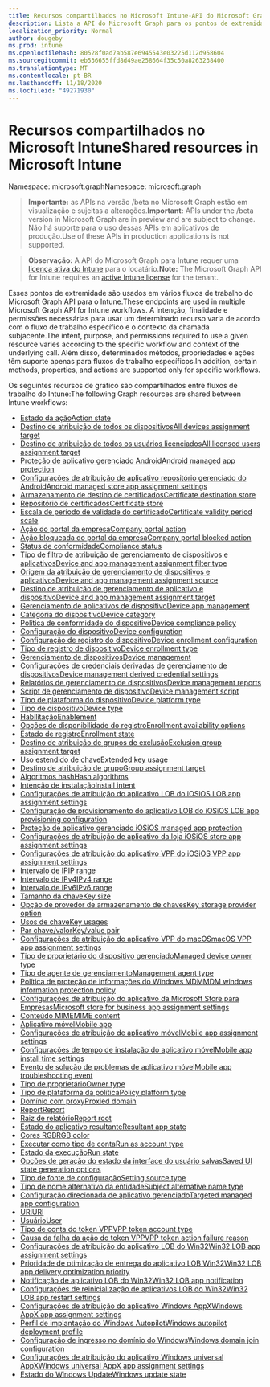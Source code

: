 ```yaml
---
title: Recursos compartilhados no Microsoft Intune-API do Microsoft Graph
description: Lista a API do Microsoft Graph para os pontos de extremidade do Intune (REST) que dão suporte a vários fluxos de trabalho para uma organização de locatário.
localization_priority: Normal
author: dougeby
ms.prod: intune
ms.openlocfilehash: 80528f0ad7ab587e6945543e03225d112d958604
ms.sourcegitcommit: eb536655ffd8d49ae258664f35c50a8263238400
ms.translationtype: MT
ms.contentlocale: pt-BR
ms.lasthandoff: 11/18/2020
ms.locfileid: "49271930"
---
```

# <a name="shared-resources-in-microsoft-intune"></a><span data-ttu-id="5bc6a-103">Recursos compartilhados no Microsoft Intune</span><span class="sxs-lookup"><span data-stu-id="5bc6a-103">Shared resources in Microsoft Intune</span></span>

<span data-ttu-id="5bc6a-104">Namespace: microsoft.graph</span><span class="sxs-lookup"><span data-stu-id="5bc6a-104">Namespace: microsoft.graph</span></span>

> <span data-ttu-id="5bc6a-105">**Importante:** as APIs na versão /beta no Microsoft Graph estão em visualização e sujeitas a alterações.</span><span class="sxs-lookup"><span data-stu-id="5bc6a-105">**Important:** APIs under the /beta version in Microsoft Graph are in preview and are subject to change.</span></span> <span data-ttu-id="5bc6a-106">Não há suporte para o uso dessas APIs em aplicativos de produção.</span><span class="sxs-lookup"><span data-stu-id="5bc6a-106">Use of these APIs in production applications is not supported.</span></span>

> <span data-ttu-id="5bc6a-107">**Observação:** A API do Microsoft Graph para Intune requer uma [licença ativa do Intune](https://go.microsoft.com/fwlink/?linkid=839381) para o locatário.</span><span class="sxs-lookup"><span data-stu-id="5bc6a-107">**Note:** The Microsoft Graph API for Intune requires an [active Intune license](https://go.microsoft.com/fwlink/?linkid=839381) for the tenant.</span></span>

<span data-ttu-id="5bc6a-108">Esses pontos de extremidade são usados em vários fluxos de trabalho do Microsoft Graph API para o Intune.</span><span class="sxs-lookup"><span data-stu-id="5bc6a-108">These endpoints are used in multiple Microsoft Graph API for Intune workflows.</span></span>  <span data-ttu-id="5bc6a-109">A intenção, finalidade e permissões necessárias para usar um determinado recurso varia de acordo com o fluxo de trabalho específico e o contexto da chamada subjacente.</span><span class="sxs-lookup"><span data-stu-id="5bc6a-109">The intent, purpose, and permissions required to use a given resource varies according to the specific workflow and context of the underlying call.</span></span>  <span data-ttu-id="5bc6a-110">Além disso, determinados métodos, propriedades e ações têm suporte apenas para fluxos de trabalho específicos.</span><span class="sxs-lookup"><span data-stu-id="5bc6a-110">In addition, certain methods, properties, and actions are supported only for specific workflows.</span></span>

<span data-ttu-id="5bc6a-111">Os seguintes recursos de gráfico são compartilhados entre fluxos de trabalho do Intune:</span><span class="sxs-lookup"><span data-stu-id="5bc6a-111">The following Graph resources are shared between Intune workflows:</span></span>

- [<span data-ttu-id="5bc6a-112">Estado da ação</span><span class="sxs-lookup"><span data-stu-id="5bc6a-112">Action state</span></span>](intune-shared-actionstate.md)
- [<span data-ttu-id="5bc6a-113">Destino de atribuição de todos os dispositivos</span><span class="sxs-lookup"><span data-stu-id="5bc6a-113">All devices assignment target</span></span>](intune-shared-alldevicesassignmenttarget.md)
- [<span data-ttu-id="5bc6a-114">Destino de atribuição de todos os usuários licenciados</span><span class="sxs-lookup"><span data-stu-id="5bc6a-114">All licensed users assignment target</span></span>](intune-shared-alllicensedusersassignmenttarget.md)
- [<span data-ttu-id="5bc6a-115">Proteção de aplicativo gerenciado Android</span><span class="sxs-lookup"><span data-stu-id="5bc6a-115">Android managed app protection</span></span>](intune-shared-androidmanagedappprotection.md)
- [<span data-ttu-id="5bc6a-116">Configurações de atribuição de aplicativo repositório gerenciado do Android</span><span class="sxs-lookup"><span data-stu-id="5bc6a-116">Android managed store app assignment settings</span></span>](intune-shared-androidmanagedstoreappassignmentsettings.md)
- [<span data-ttu-id="5bc6a-117">Armazenamento de destino de certificados</span><span class="sxs-lookup"><span data-stu-id="5bc6a-117">Certificate destination store</span></span>](intune-shared-certificatedestinationstore.md)
- [<span data-ttu-id="5bc6a-118">Repositório de certificados</span><span class="sxs-lookup"><span data-stu-id="5bc6a-118">Certificate store</span></span>](intune-shared-certificatestore.md)
- [<span data-ttu-id="5bc6a-119">Escala de período de validade do certificado</span><span class="sxs-lookup"><span data-stu-id="5bc6a-119">Certificate validity period scale</span></span>](intune-shared-certificatevalidityperiodscale.md)
- [<span data-ttu-id="5bc6a-120">Ação do portal da empresa</span><span class="sxs-lookup"><span data-stu-id="5bc6a-120">Company portal action</span></span>](intune-shared-companyportalaction.md)
- [<span data-ttu-id="5bc6a-121">Ação bloqueada do portal da empresa</span><span class="sxs-lookup"><span data-stu-id="5bc6a-121">Company portal blocked action</span></span>](intune-shared-companyportalblockedaction.md)
- [<span data-ttu-id="5bc6a-122">Status de conformidade</span><span class="sxs-lookup"><span data-stu-id="5bc6a-122">Compliance status</span></span>](intune-shared-compliancestatus.md)
- [<span data-ttu-id="5bc6a-123">Tipo de filtro de atribuição de gerenciamento de dispositivos e aplicativos</span><span class="sxs-lookup"><span data-stu-id="5bc6a-123">Device and app management assignment filter type</span></span>](intune-shared-deviceandappmanagementassignmentfiltertype.md)
- [<span data-ttu-id="5bc6a-124">Origem da atribuição de gerenciamento de dispositivos e aplicativos</span><span class="sxs-lookup"><span data-stu-id="5bc6a-124">Device and app management assignment source</span></span>](intune-shared-deviceandappmanagementassignmentsource.md)
- [<span data-ttu-id="5bc6a-125">Destino de atribuição de gerenciamento de aplicativo e dispositivo</span><span class="sxs-lookup"><span data-stu-id="5bc6a-125">Device and app management assignment target</span></span>](intune-shared-deviceandappmanagementassignmenttarget.md)
- [<span data-ttu-id="5bc6a-126">Gerenciamento de aplicativos de dispositivo</span><span class="sxs-lookup"><span data-stu-id="5bc6a-126">Device app management</span></span>](intune-shared-deviceappmanagement.md)
- [<span data-ttu-id="5bc6a-127">Categoria do dispositivo</span><span class="sxs-lookup"><span data-stu-id="5bc6a-127">Device category</span></span>](intune-shared-devicecategory.md)
- [<span data-ttu-id="5bc6a-128">Política de conformidade do dispositivo</span><span class="sxs-lookup"><span data-stu-id="5bc6a-128">Device compliance policy</span></span>](intune-shared-devicecompliancepolicy.md)
- [<span data-ttu-id="5bc6a-129">Configuração do dispositivo</span><span class="sxs-lookup"><span data-stu-id="5bc6a-129">Device configuration</span></span>](intune-shared-deviceconfiguration.md)
- [<span data-ttu-id="5bc6a-130">Configuração de registro do dispositivo</span><span class="sxs-lookup"><span data-stu-id="5bc6a-130">Device enrollment configuration</span></span>](intune-shared-deviceenrollmentconfiguration.md)
- [<span data-ttu-id="5bc6a-131">Tipo de registro de dispositivo</span><span class="sxs-lookup"><span data-stu-id="5bc6a-131">Device enrollment type</span></span>](intune-shared-deviceenrollmenttype.md)
- [<span data-ttu-id="5bc6a-132">Gerenciamento de dispositivos</span><span class="sxs-lookup"><span data-stu-id="5bc6a-132">Device management</span></span>](intune-shared-devicemanagement.md)
- [<span data-ttu-id="5bc6a-133">Configurações de credenciais derivadas de gerenciamento de dispositivos</span><span class="sxs-lookup"><span data-stu-id="5bc6a-133">Device management derived credential settings</span></span>](intune-shared-devicemanagementderivedcredentialsettings.md)
- [<span data-ttu-id="5bc6a-134">Relatórios de gerenciamento de dispositivos</span><span class="sxs-lookup"><span data-stu-id="5bc6a-134">Device management reports</span></span>](intune-shared-devicemanagementreports.md)
- [<span data-ttu-id="5bc6a-135">Script de gerenciamento de dispositivo</span><span class="sxs-lookup"><span data-stu-id="5bc6a-135">Device management script</span></span>](intune-shared-devicemanagementscript.md)
- [<span data-ttu-id="5bc6a-136">Tipo de plataforma do dispositivo</span><span class="sxs-lookup"><span data-stu-id="5bc6a-136">Device platform type</span></span>](intune-shared-deviceplatformtype.md)
- [<span data-ttu-id="5bc6a-137">Tipo de dispositivo</span><span class="sxs-lookup"><span data-stu-id="5bc6a-137">Device type</span></span>](intune-shared-devicetype.md)
- [<span data-ttu-id="5bc6a-138">Habilitação</span><span class="sxs-lookup"><span data-stu-id="5bc6a-138">Enablement</span></span>](intune-shared-enablement.md)
- [<span data-ttu-id="5bc6a-139">Opções de disponibilidade do registro</span><span class="sxs-lookup"><span data-stu-id="5bc6a-139">Enrollment availability options</span></span>](intune-shared-enrollmentavailabilityoptions.md)
- [<span data-ttu-id="5bc6a-140">Estado de registro</span><span class="sxs-lookup"><span data-stu-id="5bc6a-140">Enrollment state</span></span>](intune-shared-enrollmentstate.md)
- [<span data-ttu-id="5bc6a-141">Destino de atribuição de grupos de exclusão</span><span class="sxs-lookup"><span data-stu-id="5bc6a-141">Exclusion group assignment target</span></span>](intune-shared-exclusiongroupassignmenttarget.md)
- [<span data-ttu-id="5bc6a-142">Uso estendido de chave</span><span class="sxs-lookup"><span data-stu-id="5bc6a-142">Extended key usage</span></span>](intune-shared-extendedkeyusage.md)
- [<span data-ttu-id="5bc6a-143">Destino de atribuição de grupo</span><span class="sxs-lookup"><span data-stu-id="5bc6a-143">Group assignment target</span></span>](intune-shared-groupassignmenttarget.md)
- [<span data-ttu-id="5bc6a-144">Algoritmos hash</span><span class="sxs-lookup"><span data-stu-id="5bc6a-144">Hash algorithms</span></span>](intune-shared-hashalgorithms.md)
- [<span data-ttu-id="5bc6a-145">Intenção de instalação</span><span class="sxs-lookup"><span data-stu-id="5bc6a-145">Install intent</span></span>](intune-shared-installintent.md)
- [<span data-ttu-id="5bc6a-146">Configurações de atribuição do aplicativo LOB do iOS</span><span class="sxs-lookup"><span data-stu-id="5bc6a-146">iOS LOB app assignment settings</span></span>](intune-shared-ioslobappassignmentsettings.md)
- [<span data-ttu-id="5bc6a-147">Configuração de provisionamento do aplicativo LOB do iOS</span><span class="sxs-lookup"><span data-stu-id="5bc6a-147">iOS LOB app provisioning configuration</span></span>](intune-shared-ioslobappprovisioningconfiguration.md)
- [<span data-ttu-id="5bc6a-148">Proteção de aplicativo gerenciado iOS</span><span class="sxs-lookup"><span data-stu-id="5bc6a-148">iOS managed app protection</span></span>](intune-shared-iosmanagedappprotection.md)
- [<span data-ttu-id="5bc6a-149">Configurações de atribuição de aplicativo da loja iOS</span><span class="sxs-lookup"><span data-stu-id="5bc6a-149">iOS store app assignment settings</span></span>](intune-shared-iosstoreappassignmentsettings.md)
- [<span data-ttu-id="5bc6a-150">Configurações de atribuição do aplicativo VPP do iOS</span><span class="sxs-lookup"><span data-stu-id="5bc6a-150">iOS VPP app assignment settings</span></span>](intune-shared-iosvppappassignmentsettings.md)
- [<span data-ttu-id="5bc6a-151">Intervalo de IP</span><span class="sxs-lookup"><span data-stu-id="5bc6a-151">IP range</span></span>](intune-shared-iprange.md)
- [<span data-ttu-id="5bc6a-152">Intervalo de IPv4</span><span class="sxs-lookup"><span data-stu-id="5bc6a-152">IPv4 range</span></span>](intune-shared-ipv4range.md)
- [<span data-ttu-id="5bc6a-153">Intervalo de IPv6</span><span class="sxs-lookup"><span data-stu-id="5bc6a-153">IPv6 range</span></span>](intune-shared-ipv6range.md)
- [<span data-ttu-id="5bc6a-154">Tamanho da chave</span><span class="sxs-lookup"><span data-stu-id="5bc6a-154">Key size</span></span>](intune-shared-keysize.md)
- [<span data-ttu-id="5bc6a-155">Opção de provedor de armazenamento de chaves</span><span class="sxs-lookup"><span data-stu-id="5bc6a-155">Key storage provider option</span></span>](intune-shared-keystorageprovideroption.md)
- [<span data-ttu-id="5bc6a-156">Usos de chave</span><span class="sxs-lookup"><span data-stu-id="5bc6a-156">Key usages</span></span>](intune-shared-keyusages.md)
- [<span data-ttu-id="5bc6a-157">Par chave/valor</span><span class="sxs-lookup"><span data-stu-id="5bc6a-157">Key/value pair</span></span>](intune-shared-keyvaluepair.md)
- [<span data-ttu-id="5bc6a-158">Configurações de atribuição do aplicativo VPP do macOS</span><span class="sxs-lookup"><span data-stu-id="5bc6a-158">macOS VPP app assignment settings</span></span>](intune-shared-macosvppappassignmentsettings.md)
- [<span data-ttu-id="5bc6a-159">Tipo de proprietário do dispositivo gerenciado</span><span class="sxs-lookup"><span data-stu-id="5bc6a-159">Managed device owner type</span></span>](intune-shared-manageddeviceownertype.md)
- [<span data-ttu-id="5bc6a-160">Tipo de agente de gerenciamento</span><span class="sxs-lookup"><span data-stu-id="5bc6a-160">Management agent type</span></span>](intune-shared-managementagenttype.md)
- [<span data-ttu-id="5bc6a-161">Política de proteção de informações do Windows MDM</span><span class="sxs-lookup"><span data-stu-id="5bc6a-161">MDM windows information protection policy</span></span>](intune-shared-mdmwindowsinformationprotectionpolicy.md)
- [<span data-ttu-id="5bc6a-162">Configurações de atribuição do aplicativo da Microsoft Store para Empresas</span><span class="sxs-lookup"><span data-stu-id="5bc6a-162">Microsoft store for business app assignment settings</span></span>](intune-shared-microsoftstoreforbusinessappassignmentsettings.md)
- [<span data-ttu-id="5bc6a-163">Conteúdo MIME</span><span class="sxs-lookup"><span data-stu-id="5bc6a-163">MIME content</span></span>](intune-shared-mimecontent.md)
- [<span data-ttu-id="5bc6a-164">Aplicativo móvel</span><span class="sxs-lookup"><span data-stu-id="5bc6a-164">Mobile app</span></span>](intune-shared-mobileapp.md)
- [<span data-ttu-id="5bc6a-165">Configurações de atribuição de aplicativo móvel</span><span class="sxs-lookup"><span data-stu-id="5bc6a-165">Mobile app assignment settings</span></span>](intune-shared-mobileappassignmentsettings.md)
- [<span data-ttu-id="5bc6a-166">Configurações de tempo de instalação do aplicativo móvel</span><span class="sxs-lookup"><span data-stu-id="5bc6a-166">Mobile app install time settings</span></span>](intune-shared-mobileappinstalltimesettings.md)
- [<span data-ttu-id="5bc6a-167">Evento de solução de problemas de aplicativo móvel</span><span class="sxs-lookup"><span data-stu-id="5bc6a-167">Mobile app troubleshooting event</span></span>](intune-shared-mobileapptroubleshootingevent.md)
- [<span data-ttu-id="5bc6a-168">Tipo de proprietário</span><span class="sxs-lookup"><span data-stu-id="5bc6a-168">Owner type</span></span>](intune-shared-ownertype.md)
- [<span data-ttu-id="5bc6a-169">Tipo de plataforma da política</span><span class="sxs-lookup"><span data-stu-id="5bc6a-169">Policy platform type</span></span>](intune-shared-policyplatformtype.md)
- [<span data-ttu-id="5bc6a-170">Domínio com proxy</span><span class="sxs-lookup"><span data-stu-id="5bc6a-170">Proxied domain</span></span>](intune-shared-proxieddomain.md)
- [<span data-ttu-id="5bc6a-171">Report</span><span class="sxs-lookup"><span data-stu-id="5bc6a-171">Report</span></span>](intune-shared-report.md)
- [<span data-ttu-id="5bc6a-172">Raiz de relatório</span><span class="sxs-lookup"><span data-stu-id="5bc6a-172">Report root</span></span>](intune-shared-reportroot.md)
- [<span data-ttu-id="5bc6a-173">Estado do aplicativo resultante</span><span class="sxs-lookup"><span data-stu-id="5bc6a-173">Resultant app state</span></span>](intune-shared-resultantappstate.md)
- [<span data-ttu-id="5bc6a-174">Cores RGB</span><span class="sxs-lookup"><span data-stu-id="5bc6a-174">RGB color</span></span>](intune-shared-rgbcolor.md)
- [<span data-ttu-id="5bc6a-175">Executar como tipo de conta</span><span class="sxs-lookup"><span data-stu-id="5bc6a-175">Run as account type</span></span>](intune-shared-runasaccounttype.md)
- [<span data-ttu-id="5bc6a-176">Estado da execução</span><span class="sxs-lookup"><span data-stu-id="5bc6a-176">Run state</span></span>](intune-shared-runstate.md)
- [<span data-ttu-id="5bc6a-177">Opções de geração do estado da interface do usuário salvas</span><span class="sxs-lookup"><span data-stu-id="5bc6a-177">Saved UI state generation options</span></span>](intune-shared-saveduistategenerationoptions.md)
- [<span data-ttu-id="5bc6a-178">Tipo de fonte de configuração</span><span class="sxs-lookup"><span data-stu-id="5bc6a-178">Setting source type</span></span>](intune-shared-settingsourcetype.md)
- [<span data-ttu-id="5bc6a-179">Tipo de nome alternativo da entidade</span><span class="sxs-lookup"><span data-stu-id="5bc6a-179">Subject alternative name type</span></span>](intune-shared-subjectalternativenametype.md)
- [<span data-ttu-id="5bc6a-180">Configuração direcionada de aplicativo gerenciado</span><span class="sxs-lookup"><span data-stu-id="5bc6a-180">Targeted managed app configuration</span></span>](intune-shared-targetedmanagedappconfiguration.md)
- [<span data-ttu-id="5bc6a-181">URI</span><span class="sxs-lookup"><span data-stu-id="5bc6a-181">URI</span></span>](intune-shared-uri.md)
- [<span data-ttu-id="5bc6a-182">Usuário</span><span class="sxs-lookup"><span data-stu-id="5bc6a-182">User</span></span>](intune-shared-user.md)
- [<span data-ttu-id="5bc6a-183">Tipo de conta do token VPP</span><span class="sxs-lookup"><span data-stu-id="5bc6a-183">VPP token account type</span></span>](intune-shared-vpptokenaccounttype.md)
- [<span data-ttu-id="5bc6a-184">Causa da falha da ação do token VPP</span><span class="sxs-lookup"><span data-stu-id="5bc6a-184">VPP token action failure reason</span></span>](intune-shared-vpptokenactionfailurereason.md)
- [<span data-ttu-id="5bc6a-185">Configurações de atribuição do aplicativo LOB do Win32</span><span class="sxs-lookup"><span data-stu-id="5bc6a-185">Win32 LOB app assignment settings</span></span>](intune-shared-win32lobappassignmentsettings.md)
- [<span data-ttu-id="5bc6a-186">Prioridade de otimização de entrega do aplicativo LOB Win32</span><span class="sxs-lookup"><span data-stu-id="5bc6a-186">Win32 LOB app delivery optimization priority</span></span>](intune-shared-win32lobappdeliveryoptimizationpriority.md)
- [<span data-ttu-id="5bc6a-187">Notificação de aplicativo LOB do Win32</span><span class="sxs-lookup"><span data-stu-id="5bc6a-187">Win32 LOB app notification</span></span>](intune-shared-win32lobappnotification.md)
- [<span data-ttu-id="5bc6a-188">Configurações de reinicialização de aplicativos LOB do Win32</span><span class="sxs-lookup"><span data-stu-id="5bc6a-188">Win32 LOB app restart settings</span></span>](intune-shared-win32lobapprestartsettings.md)
- [<span data-ttu-id="5bc6a-189">Configurações de atribuição do aplicativo Windows AppX</span><span class="sxs-lookup"><span data-stu-id="5bc6a-189">Windows AppX app assignment settings</span></span>](intune-shared-windowsappxappassignmentsettings.md)
- [<span data-ttu-id="5bc6a-190">Perfil de implantação do Windows Autopilot</span><span class="sxs-lookup"><span data-stu-id="5bc6a-190">Windows autopilot deployment profile</span></span>](intune-shared-windowsautopilotdeploymentprofile.md)
- [<span data-ttu-id="5bc6a-191">Configuração de ingresso no domínio do Windows</span><span class="sxs-lookup"><span data-stu-id="5bc6a-191">Windows domain join configuration</span></span>](intune-shared-windowsdomainjoinconfiguration.md)
- [<span data-ttu-id="5bc6a-192">Configurações de atribuição do aplicativo Windows universal AppX</span><span class="sxs-lookup"><span data-stu-id="5bc6a-192">Windows universal AppX app assignment settings</span></span>](intune-shared-windowsuniversalappxappassignmentsettings.md)
- [<span data-ttu-id="5bc6a-193">Estado do Windows Update</span><span class="sxs-lookup"><span data-stu-id="5bc6a-193">Windows update state</span></span>](intune-shared-windowsupdatestate.md)